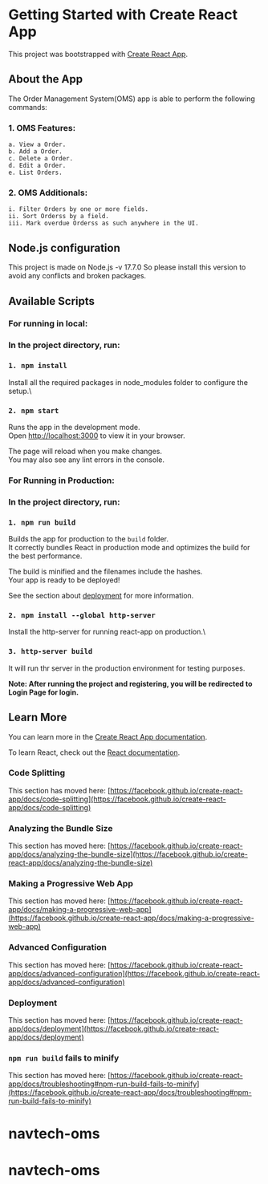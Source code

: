 # Getting Started with Create React App

This project was bootstrapped with [Create React App](https://github.com/facebook/create-react-app).

## About the App
The Order Management System(OMS) app is able to perform the following commands:

###  1. OMS Features:
    a. View a Order.
    b. Add a Order.
    c. Delete a Order.
    d. Edit a Order.
    e. List Orders.


### 2. OMS Additionals:
    i. Filter Orders by one or more fields.
    ii. Sort Orderss by a field.
    iii. Mark overdue Orderss as such anywhere in the UI.

## Node.js configuration

This project is made on Node.js -v 17.7.0
So please install this version to avoid any conflicts and broken packages.

## Available Scripts

### For running in local:

### In the project directory, run:

### `1. npm install`

Install all the required packages in node_modules folder to configure the setup.\

### `2. npm start`

Runs the app in the development mode.\
Open [http://localhost:3000](http://localhost:3000) to view it in your browser.

The page will reload when you make changes.\
You may also see any lint errors in the console.

### For Running in Production:

### In the project directory, run:

### `1. npm run build`

Builds the app for production to the `build` folder.\
It correctly bundles React in production mode and optimizes the build for the best performance.

The build is minified and the filenames include the hashes.\
Your app is ready to be deployed!

See the section about [deployment](https://facebook.github.io/create-react-app/docs/deployment) for more information.

### `2. npm install --global http-server`

Install the http-server for running react-app on production.\

### `3. http-server build`

It will run thr server in the production environment for testing purposes.

**Note: After running the project and registering, you will be redirected to Login Page for login.**

## Learn More

You can learn more in the [Create React App documentation](https://facebook.github.io/create-react-app/docs/getting-started).

To learn React, check out the [React documentation](https://reactjs.org/).

### Code Splitting

This section has moved here: [https://facebook.github.io/create-react-app/docs/code-splitting](https://facebook.github.io/create-react-app/docs/code-splitting)

### Analyzing the Bundle Size

This section has moved here: [https://facebook.github.io/create-react-app/docs/analyzing-the-bundle-size](https://facebook.github.io/create-react-app/docs/analyzing-the-bundle-size)

### Making a Progressive Web App

This section has moved here: [https://facebook.github.io/create-react-app/docs/making-a-progressive-web-app](https://facebook.github.io/create-react-app/docs/making-a-progressive-web-app)

### Advanced Configuration

This section has moved here: [https://facebook.github.io/create-react-app/docs/advanced-configuration](https://facebook.github.io/create-react-app/docs/advanced-configuration)

### Deployment

This section has moved here: [https://facebook.github.io/create-react-app/docs/deployment](https://facebook.github.io/create-react-app/docs/deployment)

### `npm run build` fails to minify

This section has moved here: [https://facebook.github.io/create-react-app/docs/troubleshooting#npm-run-build-fails-to-minify](https://facebook.github.io/create-react-app/docs/troubleshooting#npm-run-build-fails-to-minify)
# navtech-oms
# navtech-oms
